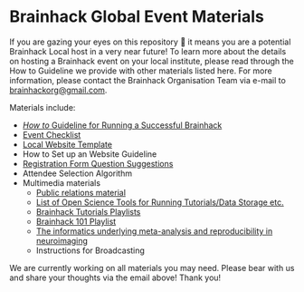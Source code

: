 # Brainhack Global Event Materials


If you are gazing your eyes on this repository :eyes: it means you are a potential Brainhack Local host in a very near future!
To learn more about the details on hosting a Brainhack event on your local institute, please read through the How to Guideline we provide with other materials listed here. For more information, please contact the Brainhack Organisation Team via e-mail to brainhackorg@gmail.com.

Materials include:
* [*How to* Guideline for Running a Successful Brainhack](docs/successful_brainhack_guideline.md)
* [Event Checklist](https://docs.google.com/spreadsheets/d/1Oo86o-59AaLyH5INGWRrGciNlBHgJ9HB_Ssrd2P7n40/edit?usp=sharing)
* [Local Website Template](https://github.com/brainhackorg/local_brainhack)
* How to Set up an Website Guideline
* [Registration Form Question Suggestions](https://docs.google.com/document/d/13Sd9AIPLR_Ug0ZY08gtcimlQXZ3wRHYrIVGp7fcUzGw/edit?usp=sharing)
* Attendee Selection Algorithm
* Multimedia materials
  * [Public relations material](/media)
  * [List of Open Science Tools for Running Tutorials/Data Storage etc.](https://github.com/Remi-Gau/hitchhackers_guide_brain)
  * [Brainhack Tutorials Playlists](https://www.youtube.com/playlist?list=PLfqBzCl5BL394JtAdI4xJEH9vbmVYfE3j)
  * [Brainhack 101 Playlist](https://www.youtube.com/watch?v=XyMCsEGPcjM&list=PLfqBzCl5BL3-Gu1Wah_x_BoxcmgzVgpjx)
  * [The informatics underlying meta-analysis and reproducibility in neuroimaging](https://www.youtube.com/watch?v=w1A8BvJuN3s&list=PLfqBzCl5BL3-j_YW8qmxLY9R0MgPVtspN)
  * Instructions for Broadcasting

We are currently working on all materials you may need. Please bear with us and share your thoughts via the email above! Thank you!
